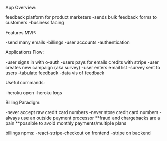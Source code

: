 <!-- main react node boiler -->

App Overview:

feedback platform for product marketers -sends bulk feedback forms to customers
-business facing

Features MVP:

-send many emails -billings -user accounts -authentication

Applications Flow:

-user signs in with o-auth -users pays for emails credits with stripe -user
creates new campaign (aka survey) -user enters email list -survey sent to users
-tabulate feedback -data vis of feedback

Useful commands:

-heroku open -heroku logs

Billing Paradigm:

-never accept raw credit card numbers
-never store credit card numbers
-always use an outside payment processor
**fraud and chargebacks are a pain
**possible to avoid monthly payments/multiple plans

billings npms:
-react-stripe-checkout on frontend
-stripe on backend
